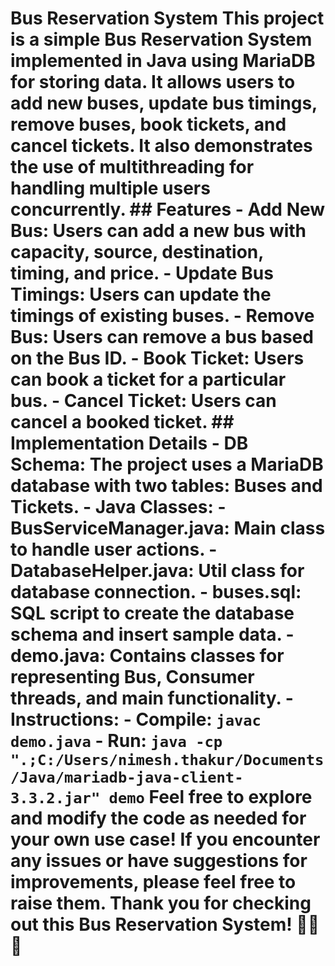  # Bus Reservation System This project is a simple Bus Reservation System implemented in Java using MariaDB for storing data. It allows users to add new buses, update bus timings, remove buses, book tickets, and cancel tickets. It also demonstrates the use of multithreading for handling multiple users concurrently. ## Features - **Add New Bus**: Users can add a new bus with capacity, source, destination, timing, and price. - **Update Bus Timings**: Users can update the timings of existing buses. - **Remove Bus**: Users can remove a bus based on the Bus ID. - **Book Ticket**: Users can book a ticket for a particular bus. - **Cancel Ticket**: Users can cancel a booked ticket. ## Implementation Details - **DB Schema**: The project uses a MariaDB database with two tables: Buses and Tickets. - **Java Classes**: - **BusServiceManager.java**: Main class to handle user actions. - **DatabaseHelper.java**: Util class for database connection. - **buses.sql**: SQL script to create the database schema and insert sample data. - **demo.java**: Contains classes for representing Bus, Consumer threads, and main functionality. - **Instructions**: - Compile: `javac demo.java` - Run: `java -cp ".;C:/Users/nimesh.thakur/Documents/Java/mariadb-java-client-3.3.2.jar" demo` Feel free to explore and modify the code as needed for your own use case! If you encounter any issues or have suggestions for improvements, please feel free to raise them. Thank you for checking out this Bus Reservation System! 🚌🎫✨
